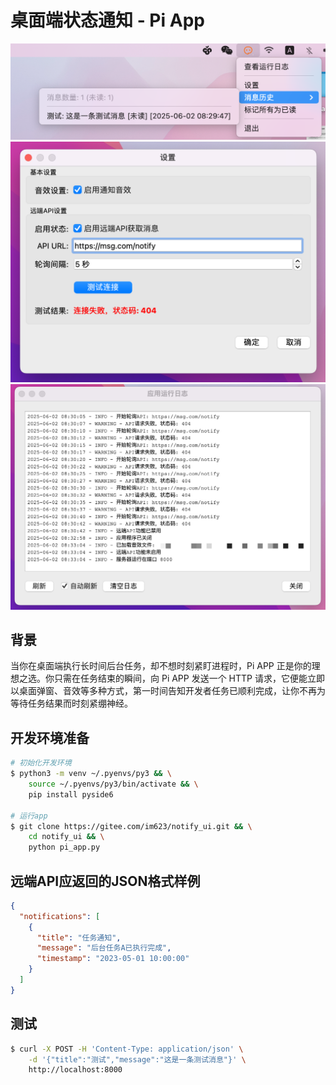 # 桌面端状态通知 - Pi App

![Demo](./screenshot1.png)
![Demo](./screenshot2.png)
![Demo](./screenshot3.png)

## 背景

当你在桌面端执行长时间后台任务，却不想时刻紧盯进程时，Pi APP 正是你的理想之选。你只需在任务结束的瞬间，向 Pi APP 发送一个 HTTP 请求，它便能立即以桌面弹窗、音效等多种方式，第一时间告知开发者任务已顺利完成，让你不再为等待任务结果而时刻紧绷神经。

## 开发环境准备

```sh
# 初始化开发环境
$ python3 -m venv ~/.pyenvs/py3 && \
    source ~/.pyenvs/py3/bin/activate && \
    pip install pyside6

# 运行app
$ git clone https://gitee.com/im623/notify_ui.git && \
    cd notify_ui && \
    python pi_app.py
```

## 远端API应返回的JSON格式样例

```json
{
  "notifications": [
    {
      "title": "任务通知",
      "message": "后台任务A已执行完成",
      "timestamp": "2023-05-01 10:00:00"
    }
  ]
}
```

## 测试

```sh
$ curl -X POST -H 'Content-Type: application/json' \
    -d '{"title":"测试","message":"这是一条测试消息"}' \
    http://localhost:8000
```
